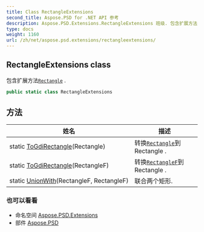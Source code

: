 ```yaml
---
title: Class RectangleExtensions
second_title: Aspose.PSD for .NET API 参考
description: Aspose.PSD.Extensions.RectangleExtensions 班级. 包含扩展方法Rectangle .
type: docs
weight: 1160
url: /zh/net/aspose.psd.extensions/rectangleextensions/
---
```

## RectangleExtensions class

包含扩展方法[`Rectangle`](../../aspose.psd/rectangle/) .

```csharp
public static class RectangleExtensions
```

## 方法

| 姓名 | 描述 |
| --- | --- |
| static [ToGdiRectangle](../../aspose.psd.extensions/rectangleextensions/togdirectangle/#togdirectangle)(Rectangle) | 转换[`Rectangle`](../../aspose.psd/rectangle/)到Rectangle . |
| static [ToGdiRectangle](../../aspose.psd.extensions/rectangleextensions/togdirectangle/#togdirectangle_1)(RectangleF) | 转换[`RectangleF`](../../aspose.psd/rectanglef/)到Rectangle . |
| static [UnionWith](../../aspose.psd.extensions/rectangleextensions/unionwith/)(RectangleF, RectangleF) | 联合两个矩形. |

### 也可以看看

* 命名空间 [Aspose.PSD.Extensions](../../aspose.psd.extensions/)
* 部件 [Aspose.PSD](../../)


